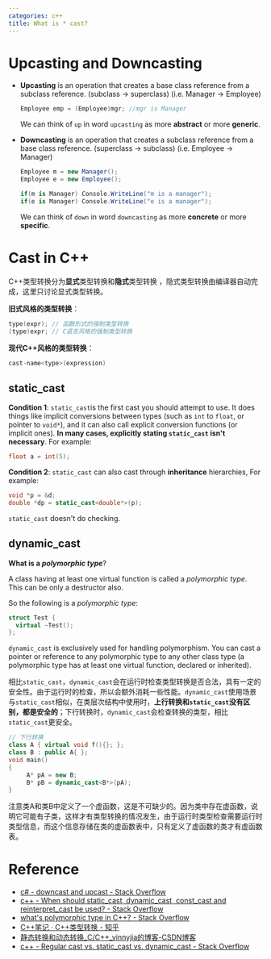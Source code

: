 ```yaml
---
categories: c++
title: What is * cast?
---
```


#  Upcasting and Downcasting

- **Upcasting** is an operation that creates a base class reference from a subclass reference. (subclass -> superclass) (i.e. Manager -> Employee)

  ```c#
  Employee emp = (Employee)mgr; //mgr is Manager
  ```

  We can think of `up` in word `upcasting` as more **abstract** or more **generic**.

- **Downcasting** is an operation that creates a subclass reference from a base class reference. (superclass -> subclass) (i.e. Employee -> Manager)

  ```c#
  Employee m = new Manager();
  Employee e = new Employee();
  
  if(m is Manager) Console.WriteLine("m is a manager");
  if(e is Manager) Console.WriteLine("e is a manager");
  ```

  We can think of `down` in word `downcasting` as more **concrete** or more **specific**.

# Cast in C++

C++类型转换分为**显式**类型转换和**隐式**类型转换 ，隐式类型转换由编译器自动完成，这里只讨论显式类型转换。 

**旧式风格的类型转换**：

```c
type(expr); // 函数形式的强制类型转换
(type)expr; // C语言风格的强制类型转换
```

**现代C++风格的类型转换**：

```c++
cast-name<type>(expression)
```

## static_cast

**Condition 1**: `static_cast`is the first cast you should attempt to use. It does things like implicit conversions between types (such as `int` to `float`, or pointer to `void*`), and it can also call explicit conversion functions (or implicit ones). **In many cases, explicitly stating `static_cast` isn't necessary**. For example:

```c++
float a = int(5);
```

**Condition 2**: `static_cast` can also cast through **inheritance** hierarchies, For example:

```c++
void *p = &d;
double *dp = static_cast<double*>(p);
```

`static_cast` doesn't do checking.

## dynamic_cast

**What is a *polymorphic type***?

A class having at least one virtual function is called a *polymorphic type*. This can be only a destructor also.

So the following is a *polymorphic type*:

```c++
struct Test {
  virtual ~Test();
};
```

`dynamic_cast` is exclusively used for handling polymorphism. You can cast a pointer or reference to any polymorphic type to any other class type (a polymorphic type has at least one virtual function, declared or inherited). 

相比`static_cast`，`dynamic_cast`会在运行时检查类型转换是否合法，具有一定的安全性。由于运行时的检查，所以会额外消耗一些性能。`dynamic_cast`使用场景与`static_cast`相似，在类层次结构中使用时，**上行转换和`static_cast`没有区别，都是安全的**；下行转换时，`dynamic_cast`会检查转换的类型，相比`static_cast`更安全。 

```c++
// 下行转换
class A { virtual void f(){}; };
class B : public A{ };
void main()
{
     A* pA = new B;
     B* pB = dynamic_cast<B*>(pA); 
}
```

注意类A和类B中定义了一个虚函数，这是不可缺少的。因为类中存在虚函数，说明它可能有子类，这样才有类型转换的情况发生，由于运行时类型检查需要运行时类型信息，而这个信息存储在类的虚函数表中，只有定义了虚函数的类才有虚函数表。 

# Reference

- [c# - downcast and upcast - Stack Overflow](https://stackoverflow.com/questions/1524197/downcast-and-upcast)
- [c++ - When should static_cast, dynamic_cast, const_cast and reinterpret_cast be used? - Stack Overflow](https://stackoverflow.com/questions/332030/when-should-static-cast-dynamic-cast-const-cast-and-reinterpret-cast-be-used)
- [what's polymorphic type in C++? - Stack Overflow](https://stackoverflow.com/questions/2032361/whats-polymorphic-type-in-c)
- [C++笔记 · C++类型转换 - 知乎](https://zhuanlan.zhihu.com/p/27966225)
- [静态转换和动态转换_C/C++_vinnyjia的博客-CSDN博客](https://blog.csdn.net/vinnyjia/article/details/71304899)
- [c++ - Regular cast vs. static_cast vs. dynamic_cast - Stack Overflow](https://stackoverflow.com/questions/28002/regular-cast-vs-static-cast-vs-dynamic-cast)



